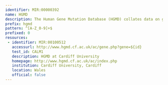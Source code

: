 ```yaml
---
identifier: MIR:00000392
name: HGMD
description: The Human Gene Mutation Database (HGMD) collates data on germ-line mutations in nuclear genes associated with human inherited disease. It includes information on single base-pair substitutions in coding, regulatory and splicing-relevant regions; micro-deletions and micro-insertions; indels; triplet repeat expansions as well as gross deletions; insertions; duplications; and complex rearrangements. Each mutation entry is unique, and includes cDNA reference sequences for most genes, splice junction sequences, disease-associated and functional polymorphisms, as well as links to data present in publicly available online locus-specific mutation databases.
prefix: hgmd
pattern: ^[A-Z_0-9]+$
prefixed: 0
resources:
 - identifier: MIR:00100512
   accessurl: http://www.hgmd.cf.ac.uk/ac/gene.php?gene=${id}
   test_id: CALM1
   description: HGMD at Cardiff University
   homepage: http://www.hgmd.cf.ac.uk/ac/index.php
   institution: Cardiff University, Cardiff
   location: Wales
   official: false
---
```

